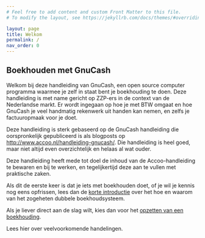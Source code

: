 ```yaml
---
# Feel free to add content and custom Front Matter to this file.
# To modify the layout, see https://jekyllrb.com/docs/themes/#overriding-theme-defaults

layout: page
title: Welkom
permalink: /
nav_order: 0
---
```


## Boekhouden met GnuCash

Welkom bij deze handleiding van GnuCash, een open source computer programma
waarmee je zelf in staat bent je boekhouding te doen.
Deze handleiding is met name gericht op ZZP-ers in de context van de Nederlandse
markt. Er wordt ingegaan op hoe je met BTW omgaat en hoe GnuCash je veel handmatig
rekenwerk uit handen kan nemen, en zelfs je factuuropmaak voor je doet.

Deze handleiding is sterk gebaseerd op de GnuCash handleiding die oorspronkelijk
gepubliceerd is als blogposts op http://www.accoo.nl/handleiding-gnucash/.
Die handleiding is heel goed, maar niet altijd even overzichtelijk en helaas al
wat ouder.

Deze handleiding heeft mede tot doel de inhoud van de Accoo-handleiding te bewaren en
bij te werken, en tegelijkertijd deze aan te vullen met praktische zaken.

Als dit de eerste keer is dat je iets met boekhouden doet, of je wil je kennis
nog eens opfrissen, lees dan de [korte introductie](/double_bookkeeping) over het hoe en waarom van het
zogeheten dubbele boekhoudsysteem.

Als je liever direct aan de slag wilt, kies dan voor het [opzetten van een boekhouding](/setup).

Lees hier over veelvoorkomende handelingen.
<!-- [See configuration options]({{ site.baseurl }}{% link pages/test.md %}) -->